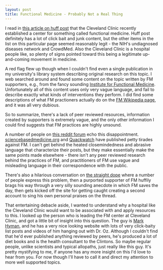 ```yaml
---
layout: post
title: Functional Medicine - Probably Not a Real Thing 
---
```


I read in [this article on huff post](http://www.huffingtonpost.com/deborah-j-cornwall/still-undiagnosed-three-p_b_5837528.html) that the Cleveland Clinic recently established a center for something called functional medicine. Huff post definitely has a lot of click bait and junk content, but the other items in the list on this particular page seemed reasonably legit - the NIH's undiagnosed diseases network and CrowdMed. Also the Cleveland Clinic is a hospital people like, so plenty of signs pointed toward this being a legitimate up-and-coming movement in medicine.

A red flag flew up though when I couldn't find even a single publication in my university's library system describing original research on this topic. I web searched around and found some content on the topic written by FM supporters, e.g., from the fancy sounding [Institute for Functional Medicine](https://www.functionalmedicine.org/). Unfortunately all of this content uses only very vague language, and fail to describe exactly what kinds of interventions they perform. I did find some descriptions of what FM practioners actually do on the [FM Wikipedia page](https://en.wikipedia.org/wiki/Functional_medicine#Description), and it was all very dubious.

So to summarize, there's a lack of peer reviewed resources, information created by supporters is extremely vague, and the only other information I could find suggests that FM practices are highly unsound. 

A number of people on [this reddit forum](https://www.reddit.com/r/medicine/comments/1mrawq/what_is_functional_medicine_and_is_it_legitimate/) echo this disappointment. [sciencebasedmedicine.org](https://www.sciencebasedmedicine.org/) and [Quackwatch](http://www.quackwatch.com/) have published petty tirades against FM. I can't get behind the heated closemindedness and abrasive language that characterize their posts, but they make essentially make the same points made elsewhere - there isn't any peer reviewed research behind the practices of FM, and practitioners of FM use vague and misleading language in their correspondence with the public. 

There's also a hilarious conversation on [the straight dope](http://boards.straightdope.com/sdmb/showthread.php?t=596520) where a number of people express this problem, then a purported supporter of FM huffily brags his way through a very silly sounding anecdote in which FM saves the day, then gets kicked off the site for getting caught creating a second account to sing his own personal praises on the thread.

That entertaining debacle aside, I wanted to understand why a hospital like the Cleveland Clinic would want to be associated with and apply resources to this. I looked up the person who is leading the FM center at Cleveland Clinic, and got a little bit of insight into this question. The guy is [Mark Hyman](http://drhyman.com/), and he has a very nice looking website with lots of very click-baity list posts and videos of him hanging out with Dr. Oz. Although I couldn't find that he'd ever published anything reviewed by peers, he's produced a lot of diet books and is the health consultant to the Clintons. So maybe regular people, unlike scientists and typical allopaths, just really like this guy. It's pretty mystifying to me, if anyone has any more insight on this I'd love to hear from you. For now though I'll have to call it and direct my attention to more well supported topics.
